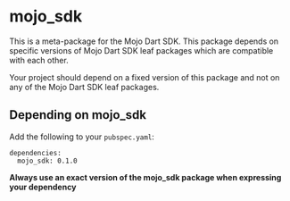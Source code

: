 mojo_sdk
====

This is a meta-package for the Mojo Dart SDK. This package depends on
specific versions of Mojo Dart SDK leaf packages which are compatible
with each other.

Your project should depend on a fixed version of this package and not
on any of the Mojo Dart SDK leaf packages.

## Depending on mojo_sdk

Add the following to your `pubspec.yaml`:

```
dependencies:
  mojo_sdk: 0.1.0
```

**Always use an exact version of the mojo_sdk package when expressing your
dependency**

